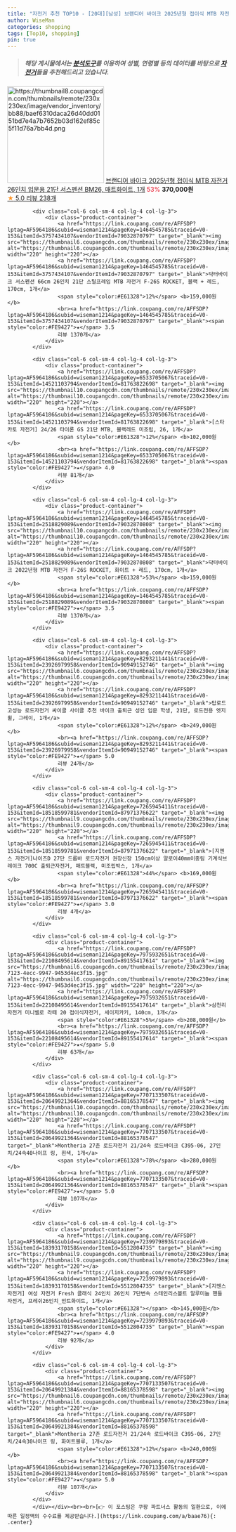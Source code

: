 ```yaml
---
title: "자전거 추천 TOP10 - [20대][남성] 브랜디어 바이크 2025년형 접이식 MTB 자전거 26인치 입문용 21단 서스펜션 BM26, 매트화이트, 1개"
author: WiseMan
categories: shopping
tags: [Top10, shopping]
pin: true
---
```


> ##### 해당 게시물에서는 [**분석도구**](https://itemscout.io/)를 이용하여 **성별**, **연령별** 등의 데이터를 바탕으로 [**자전거**](https://link.coupang.com/a/baae76)들을 추천해드리고 있습니다.
<div class="container"><div class="row">
            <div class="col-6 col-sm-4 col-lg-4 col-lg-3">
                <div class="product-container">
                    <a href="https://link.coupang.com/re/AFFSDP?lptag=AF5964186&subid=wiseman1214&pageKey=8264389067&traceid=V0-153&itemId=23811570814&vendorItemId=90996887752" target="_blank"><img src="https://thumbnail8.coupangcdn.com/thumbnails/remote/230x230ex/image/vendor_inventory/bb88/baef6310daca26d40dd0151bd7e4a7b7652b03d162ef85c5f11d76a7bb4d.png" alt="https://thumbnail8.coupangcdn.com/thumbnails/remote/230x230ex/image/vendor_inventory/bb88/baef6310daca26d40dd0151bd7e4a7b7652b03d162ef85c5f11d76a7bb4d.png" width="220" height="220"></a>
                    <a href="https://link.coupang.com/re/AFFSDP?lptag=AF5964186&subid=wiseman1214&pageKey=8264389067&traceid=V0-153&itemId=23811570814&vendorItemId=90996887752" target="_blank">브랜디어 바이크 2025년형 접이식 MTB 자전거 26인치 입문용 21단 서스펜션 BM26, 매트화이트, 1개</a>
                    <span style="color:#E61328">53%</span> <b>370,000원</b>
                    <br><a href="https://link.coupang.com/re/AFFSDP?lptag=AF5964186&subid=wiseman1214&pageKey=8264389067&traceid=V0-153&itemId=23811570814&vendorItemId=90996887752" target="_blank"><span style="color:#FE9427">★</span> 5.0
                    리뷰 238개</a>
                </div>
            </div>
            
            <div class="col-6 col-sm-4 col-lg-4 col-lg-3">
                <div class="product-container">
                    <a href="https://link.coupang.com/re/AFFSDP?lptag=AF5964186&subid=wiseman1214&pageKey=1464545785&traceid=V0-153&itemId=3757434107&vendorItemId=79032870797" target="_blank"><img src="https://thumbnail6.coupangcdn.com/thumbnails/remote/230x230ex/image/0820_amir_esrgan_inf80k_batch_1_max3k/839a/fc8ce643d9f29a383b89c3d0d76b26f45e865d5b3ed84ed1361cd7dba46f.jpg" alt="https://thumbnail6.coupangcdn.com/thumbnails/remote/230x230ex/image/0820_amir_esrgan_inf80k_batch_1_max3k/839a/fc8ce643d9f29a383b89c3d0d76b26f45e865d5b3ed84ed1361cd7dba46f.jpg" width="220" height="220"></a>
                    <a href="https://link.coupang.com/re/AFFSDP?lptag=AF5964186&subid=wiseman1214&pageKey=1464545785&traceid=V0-153&itemId=3757434107&vendorItemId=79032870797" target="_blank">닥터바이크 서스펜션 66cm 26인치 21단 스틸프레임 MTB 자전거 F-26S ROCKET, 블랙 + 레드, 170cm, 1개</a>
                    <span style="color:#E61328">12%</span> <b>159,000원</b>
                    <br><a href="https://link.coupang.com/re/AFFSDP?lptag=AF5964186&subid=wiseman1214&pageKey=1464545785&traceid=V0-153&itemId=3757434107&vendorItemId=79032870797" target="_blank"><span style="color:#FE9427">★</span> 3.5
                    리뷰 1370개</a>
                </div>
            </div>
            
            <div class="col-6 col-sm-4 col-lg-4 col-lg-3">
                <div class="product-container">
                    <a href="https://link.coupang.com/re/AFFSDP?lptag=AF5964186&subid=wiseman1214&pageKey=6533705067&traceid=V0-153&itemId=14521103794&vendorItemId=81763822698" target="_blank"><img src="https://thumbnail10.coupangcdn.com/thumbnails/remote/230x230ex/image/vendor_inventory/543b/1cfb8aea08aa6d0a515a6f9cb4f4b3f01d8215df022b0793c090c484d1ce.jpeg" alt="https://thumbnail10.coupangcdn.com/thumbnails/remote/230x230ex/image/vendor_inventory/543b/1cfb8aea08aa6d0a515a6f9cb4f4b3f01d8215df022b0793c090c484d1ce.jpeg" width="220" height="220"></a>
                    <a href="https://link.coupang.com/re/AFFSDP?lptag=AF5964186&subid=wiseman1214&pageKey=6533705067&traceid=V0-153&itemId=14521103794&vendorItemId=81763822698" target="_blank">[스타카토 자전거] 24/26 타이론 GS 21단 MTB, 블랙레드 미조립, 26, 1개</a>
                    <span style="color:#E61328">12%</span> <b>102,000원</b>
                    <br><a href="https://link.coupang.com/re/AFFSDP?lptag=AF5964186&subid=wiseman1214&pageKey=6533705067&traceid=V0-153&itemId=14521103794&vendorItemId=81763822698" target="_blank"><span style="color:#FE9427">★</span> 4.0
                    리뷰 81개</a>
                </div>
            </div>
            
            <div class="col-6 col-sm-4 col-lg-4 col-lg-3">
                <div class="product-container">
                    <a href="https://link.coupang.com/re/AFFSDP?lptag=AF5964186&subid=wiseman1214&pageKey=1464545785&traceid=V0-153&itemId=2518829089&vendorItemId=79032870808" target="_blank"><img src="https://thumbnail10.coupangcdn.com/thumbnails/remote/230x230ex/image/0820_amir_esrgan_inf80k_batch_1_max3k/2a9c/d394d944d6a9c1bc32e5552682a06ca28e1bddf61bc54b2e04d9f36baae3.jpg" alt="https://thumbnail10.coupangcdn.com/thumbnails/remote/230x230ex/image/0820_amir_esrgan_inf80k_batch_1_max3k/2a9c/d394d944d6a9c1bc32e5552682a06ca28e1bddf61bc54b2e04d9f36baae3.jpg" width="220" height="220"></a>
                    <a href="https://link.coupang.com/re/AFFSDP?lptag=AF5964186&subid=wiseman1214&pageKey=1464545785&traceid=V0-153&itemId=2518829089&vendorItemId=79032870808" target="_blank">닥터바이크 2022년형 MTB 자전거 F-26S ROCKET, 화이트 + 레드, 170cm, 1개</a>
                    <span style="color:#E61328">53%</span> <b>159,000원</b>
                    <br><a href="https://link.coupang.com/re/AFFSDP?lptag=AF5964186&subid=wiseman1214&pageKey=1464545785&traceid=V0-153&itemId=2518829089&vendorItemId=79032870808" target="_blank"><span style="color:#FE9427">★</span> 3.5
                    리뷰 1370개</a>
                </div>
            </div>
            
            <div class="col-6 col-sm-4 col-lg-4 col-lg-3">
                <div class="product-container">
                    <a href="https://link.coupang.com/re/AFFSDP?lptag=AF5964186&subid=wiseman1214&pageKey=8293211441&traceid=V0-153&itemId=23926979958&vendorItemId=90949152746" target="_blank"><img src="https://thumbnail6.coupangcdn.com/thumbnails/remote/230x230ex/image/vendor_inventory/0cc4/ae7c450f4ce0ff552df04e14f4ca181afba24bdf7b6d6e9b7c7c58723b49.png" alt="https://thumbnail6.coupangcdn.com/thumbnails/remote/230x230ex/image/vendor_inventory/0cc4/ae7c450f4ce0ff552df04e14f4ca181afba24bdf7b6d6e9b7c7c58723b49.png" width="220" height="220"></a>
                    <a href="https://link.coupang.com/re/AFFSDP?lptag=AF5964186&subid=wiseman1214&pageKey=8293211441&traceid=V0-153&itemId=23926979958&vendorItemId=90949152746" target="_blank">탑로드 고성능 로드자전거 싸이클 사이클 추천 바이크 출퇴근 성인 입문 학생, 21단, 로드전용 엣지휠, 그레이, 1개</a>
                    <span style="color:#E61328">12%</span> <b>249,000원</b>
                    <br><a href="https://link.coupang.com/re/AFFSDP?lptag=AF5964186&subid=wiseman1214&pageKey=8293211441&traceid=V0-153&itemId=23926979958&vendorItemId=90949152746" target="_blank"><span style="color:#FE9427">★</span> 5.0
                    리뷰 24개</a>
                </div>
            </div>
            
            <div class="col-6 col-sm-4 col-lg-4 col-lg-3">
                <div class="product-container">
                    <a href="https://link.coupang.com/re/AFFSDP?lptag=AF5964186&subid=wiseman1214&pageKey=7265945411&traceid=V0-153&itemId=18518599781&vendorItemId=87971376622" target="_blank"><img src="https://thumbnail9.coupangcdn.com/thumbnails/remote/230x230ex/image/vendor_inventory/1a9e/7c487a3c4af16fbb579312e06f406ba98d0fd73644e1fd29b124578518e9.jpg" alt="https://thumbnail9.coupangcdn.com/thumbnails/remote/230x230ex/image/vendor_inventory/1a9e/7c487a3c4af16fbb579312e06f406ba98d0fd73644e1fd29b124578518e9.jpg" width="220" height="220"></a>
                    <a href="https://link.coupang.com/re/AFFSDP?lptag=AF5964186&subid=wiseman1214&pageKey=7265945411&traceid=V0-153&itemId=18518599781&vendorItemId=87971376622" target="_blank">[지멘스 자전거]나이즈D 27단 드롭바 로드자전거 권장신장 150cm이상 알로이40mm이중림 기계식브레이크 700C 출퇴근자전거, 매트블랙, 미조립박스, 1개</a>
                    <span style="color:#E61328">44%</span> <b>169,000원</b>
                    <br><a href="https://link.coupang.com/re/AFFSDP?lptag=AF5964186&subid=wiseman1214&pageKey=7265945411&traceid=V0-153&itemId=18518599781&vendorItemId=87971376622" target="_blank"><span style="color:#FE9427">★</span> 3.0
                    리뷰 4개</a>
                </div>
            </div>
            
            <div class="col-6 col-sm-4 col-lg-4 col-lg-3">
                <div class="product-container">
                    <a href="https://link.coupang.com/re/AFFSDP?lptag=AF5964186&subid=wiseman1214&pageKey=7975932651&traceid=V0-153&itemId=22108495614&vendorItemId=89155417614" target="_blank"><img src="https://thumbnail6.coupangcdn.com/thumbnails/remote/230x230ex/image/retail/images/2024/03/21/18/1/d1f6237a-7123-4ecc-9947-9453d4ec3f15.jpg" alt="https://thumbnail6.coupangcdn.com/thumbnails/remote/230x230ex/image/retail/images/2024/03/21/18/1/d1f6237a-7123-4ecc-9947-9453d4ec3f15.jpg" width="220" height="220"></a>
                    <a href="https://link.coupang.com/re/AFFSDP?lptag=AF5964186&subid=wiseman1214&pageKey=7975932651&traceid=V0-153&itemId=22108495614&vendorItemId=89155417614" target="_blank">삼천리자전거 미니벨로 라떼 20 접이식자전거, 세이지카키, 140cm, 1개</a>
                    <span style="color:#E61328">5%</span> <b>208,000원</b>
                    <br><a href="https://link.coupang.com/re/AFFSDP?lptag=AF5964186&subid=wiseman1214&pageKey=7975932651&traceid=V0-153&itemId=22108495614&vendorItemId=89155417614" target="_blank"><span style="color:#FE9427">★</span> 5.0
                    리뷰 63개</a>
                </div>
            </div>
            
            <div class="col-6 col-sm-4 col-lg-4 col-lg-3">
                <div class="product-container">
                    <a href="https://link.coupang.com/re/AFFSDP?lptag=AF5964186&subid=wiseman1214&pageKey=7707133507&traceid=V0-153&itemId=20649921364&vendorItemId=88165378547" target="_blank"><img src="https://thumbnail10.coupangcdn.com/thumbnails/remote/230x230ex/image/vendor_inventory/c08f/d2f2a71c54d24d09c35649ed98f4a286a993a1e207efe9c65d743df7d76d.jpg" alt="https://thumbnail10.coupangcdn.com/thumbnails/remote/230x230ex/image/vendor_inventory/c08f/d2f2a71c54d24d09c35649ed98f4a286a993a1e207efe9c65d743df7d76d.jpg" width="220" height="220"></a>
                    <a href="https://link.coupang.com/re/AFFSDP?lptag=AF5964186&subid=wiseman1214&pageKey=7707133507&traceid=V0-153&itemId=20649921364&vendorItemId=88165378547" target="_blank">Montheria 27촌 로드자전거 21/24속 로드바이크 C395-06, 27인치/24속40나이프 링, 흰색, 1개</a>
                    <span style="color:#E61328">78%</span> <b>280,000원</b>
                    <br><a href="https://link.coupang.com/re/AFFSDP?lptag=AF5964186&subid=wiseman1214&pageKey=7707133507&traceid=V0-153&itemId=20649921364&vendorItemId=88165378547" target="_blank"><span style="color:#FE9427">★</span> 5.0
                    리뷰 107개</a>
                </div>
            </div>
            
            <div class="col-6 col-sm-4 col-lg-4 col-lg-3">
                <div class="product-container">
                    <a href="https://link.coupang.com/re/AFFSDP?lptag=AF5964186&subid=wiseman1214&pageKey=7239979893&traceid=V0-153&itemId=18393170158&vendorItemId=5512804735" target="_blank"><img src="https://thumbnail9.coupangcdn.com/thumbnails/remote/230x230ex/image/0820_amir_esrgan_inf80k_batch_5_max3k/ded4/c2efa691a10fb562e4bd6cfc1da72eb625440649be7e9bbaf45470cb4b10.jpg" alt="https://thumbnail9.coupangcdn.com/thumbnails/remote/230x230ex/image/0820_amir_esrgan_inf80k_batch_5_max3k/ded4/c2efa691a10fb562e4bd6cfc1da72eb625440649be7e9bbaf45470cb4b10.jpg" width="220" height="220"></a>
                    <a href="https://link.coupang.com/re/AFFSDP?lptag=AF5964186&subid=wiseman1214&pageKey=7239979893&traceid=V0-153&itemId=18393170158&vendorItemId=5512804735" target="_blank">[지멘스 자전거] 여성 자전거 Fresh 클래식 24인치 26인치 7단변속 스테인리스볼트 알루미늄 핸들 자전거, 프레쉬26인치_민트화이트, 1개</a>
                    <span style="color:#E61328"></span> <b>145,000원</b>
                    <br><a href="https://link.coupang.com/re/AFFSDP?lptag=AF5964186&subid=wiseman1214&pageKey=7239979893&traceid=V0-153&itemId=18393170158&vendorItemId=5512804735" target="_blank"><span style="color:#FE9427">★</span> 4.0
                    리뷰 92개</a>
                </div>
            </div>
            
            <div class="col-6 col-sm-4 col-lg-4 col-lg-3">
                <div class="product-container">
                    <a href="https://link.coupang.com/re/AFFSDP?lptag=AF5964186&subid=wiseman1214&pageKey=7707133507&traceid=V0-153&itemId=20649921384&vendorItemId=88165378598" target="_blank"><img src="https://thumbnail6.coupangcdn.com/thumbnails/remote/230x230ex/image/vendor_inventory/e724/0b00f92a8e52dd8b1a267f4a0f7f06d3a35ee460d79c02e8022c50dcc8d4.jpg" alt="https://thumbnail6.coupangcdn.com/thumbnails/remote/230x230ex/image/vendor_inventory/e724/0b00f92a8e52dd8b1a267f4a0f7f06d3a35ee460d79c02e8022c50dcc8d4.jpg" width="220" height="220"></a>
                    <a href="https://link.coupang.com/re/AFFSDP?lptag=AF5964186&subid=wiseman1214&pageKey=7707133507&traceid=V0-153&itemId=20649921384&vendorItemId=88165378598" target="_blank">Montheria 27촌 로드자전거 21/24속 로드바이크 C395-06, 27인치/24속30나이프 링, 화이트블루, 1개</a>
                    <span style="color:#E61328">12%</span> <b>240,000원</b>
                    <br><a href="https://link.coupang.com/re/AFFSDP?lptag=AF5964186&subid=wiseman1214&pageKey=7707133507&traceid=V0-153&itemId=20649921384&vendorItemId=88165378598" target="_blank"><span style="color:#FE9427">★</span> 5.0
                    리뷰 107개</a>
                </div>
            </div>
            </div></div><br><br>[👉 이 포스팅은 쿠팡 파트너스 활동의 일환으로, 이에 따른 일정액의 수수료를 제공받습니다.](https://link.coupang.com/a/baae76){: .center}